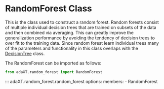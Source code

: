 # RandomForest Class

This is the class used to construct a random forest. Random forests consist of
multiple individual decision trees that are trained on subsets of the data and
then combined via averaging. This can greatly improve the generalization
performance by avoiding the tendency of decision trees to over fit to the
training data. Since random forest learn individual trees many of the
parameters and functionality in this class overlaps with the
[DecisionTree](DecisionTree.md) class.

The RandomForest can be imported as follows:

```python
from adaXT.random_forest import RandomForest
```

::: adaXT.random_forest.random_forest
    options:
      members:
        - RandomForest
